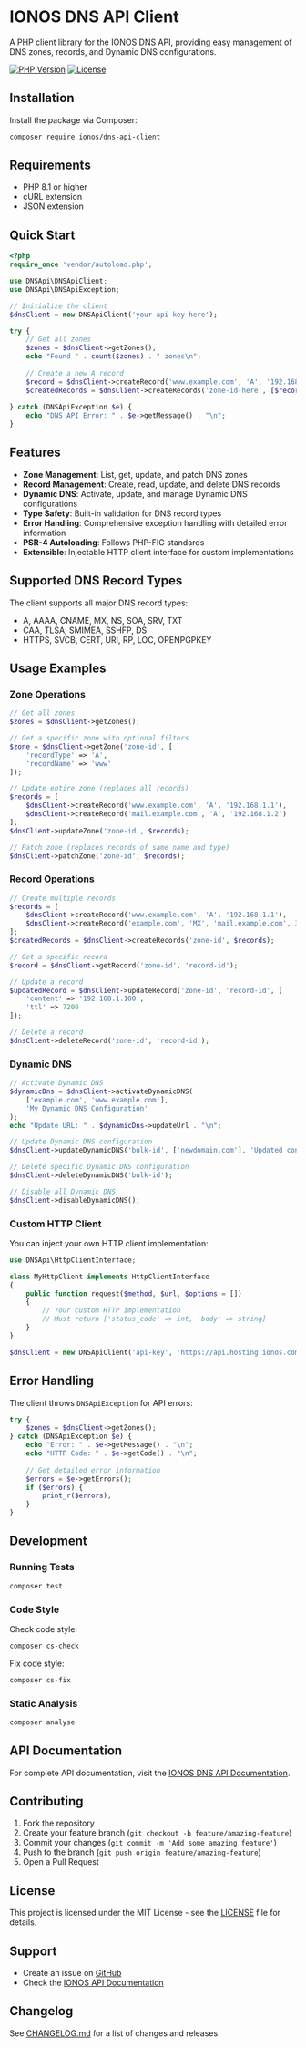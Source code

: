 # IONOS DNS API Client

A PHP client library for the IONOS DNS API, providing easy management of DNS zones, records, and Dynamic DNS configurations.

[![PHP Version](https://img.shields.io/badge/php-%3E%3D7.4-8892BF.svg)](https://php.net/)
[![License](https://img.shields.io/badge/license-MIT-blue.svg)](LICENSE)

## Installation

Install the package via Composer:

```bash
composer require ionos/dns-api-client
```

## Requirements

- PHP 8.1 or higher
- cURL extension
- JSON extension

## Quick Start

```php
<?php
require_once 'vendor/autoload.php';

use DNSApi\DNSApiClient;
use DNSApi\DNSApiException;

// Initialize the client
$dnsClient = new DNSApiClient('your-api-key-here');

try {
    // Get all zones
    $zones = $dnsClient->getZones();
    echo "Found " . count($zones) . " zones\n";
    
    // Create a new A record
    $record = $dnsClient->createRecord('www.example.com', 'A', '192.168.1.1', 3600);
    $createdRecords = $dnsClient->createRecords('zone-id-here', [$record]);
    
} catch (DNSApiException $e) {
    echo "DNS API Error: " . $e->getMessage() . "\n";
}
```

## Features

- **Zone Management**: List, get, update, and patch DNS zones
- **Record Management**: Create, read, update, and delete DNS records
- **Dynamic DNS**: Activate, update, and manage Dynamic DNS configurations
- **Type Safety**: Built-in validation for DNS record types
- **Error Handling**: Comprehensive exception handling with detailed error information
- **PSR-4 Autoloading**: Follows PHP-FIG standards
- **Extensible**: Injectable HTTP client interface for custom implementations

## Supported DNS Record Types

The client supports all major DNS record types:

- A, AAAA, CNAME, MX, NS, SOA, SRV, TXT
- CAA, TLSA, SMIMEA, SSHFP, DS
- HTTPS, SVCB, CERT, URI, RP, LOC, OPENPGPKEY

## Usage Examples

### Zone Operations

```php
// Get all zones
$zones = $dnsClient->getZones();

// Get a specific zone with optional filters
$zone = $dnsClient->getZone('zone-id', [
    'recordType' => 'A',
    'recordName' => 'www'
]);

// Update entire zone (replaces all records)
$records = [
    $dnsClient->createRecord('www.example.com', 'A', '192.168.1.1'),
    $dnsClient->createRecord('mail.example.com', 'A', '192.168.1.2')
];
$dnsClient->updateZone('zone-id', $records);

// Patch zone (replaces records of same name and type)
$dnsClient->patchZone('zone-id', $records);
```

### Record Operations

```php
// Create multiple records
$records = [
    $dnsClient->createRecord('www.example.com', 'A', '192.168.1.1'),
    $dnsClient->createRecord('example.com', 'MX', 'mail.example.com', 3600, 10)
];
$createdRecords = $dnsClient->createRecords('zone-id', $records);

// Get a specific record
$record = $dnsClient->getRecord('zone-id', 'record-id');

// Update a record
$updatedRecord = $dnsClient->updateRecord('zone-id', 'record-id', [
    'content' => '192.168.1.100',
    'ttl' => 7200
]);

// Delete a record
$dnsClient->deleteRecord('zone-id', 'record-id');
```

### Dynamic DNS

```php
// Activate Dynamic DNS
$dynamicDns = $dnsClient->activateDynamicDNS(
    ['example.com', 'www.example.com'], 
    'My Dynamic DNS Configuration'
);
echo "Update URL: " . $dynamicDns->updateUrl . "\n";

// Update Dynamic DNS configuration
$dnsClient->updateDynamicDNS('bulk-id', ['newdomain.com'], 'Updated config');

// Delete specific Dynamic DNS configuration
$dnsClient->deleteDynamicDNS('bulk-id');

// Disable all Dynamic DNS
$dnsClient->disableDynamicDNS();
```

### Custom HTTP Client

You can inject your own HTTP client implementation:

```php
use DNSApi\HttpClientInterface;

class MyHttpClient implements HttpClientInterface
{
    public function request($method, $url, $options = [])
    {
        // Your custom HTTP implementation
        // Must return ['status_code' => int, 'body' => string]
    }
}

$dnsClient = new DNSApiClient('api-key', 'https://api.hosting.ionos.com/dns', new MyHttpClient());
```

## Error Handling

The client throws `DNSApiException` for API errors:

```php
try {
    $zones = $dnsClient->getZones();
} catch (DNSApiException $e) {
    echo "Error: " . $e->getMessage() . "\n";
    echo "HTTP Code: " . $e->getCode() . "\n";
    
    // Get detailed error information
    $errors = $e->getErrors();
    if ($errors) {
        print_r($errors);
    }
}
```

## Development

### Running Tests

```bash
composer test
```

### Code Style

Check code style:
```bash
composer cs-check
```

Fix code style:
```bash
composer cs-fix
```

### Static Analysis

```bash
composer analyse
```

## API Documentation

For complete API documentation, visit the [IONOS DNS API Documentation](https://developer.hosting.ionos.com/docs/dns).

## Contributing

1. Fork the repository
2. Create your feature branch (`git checkout -b feature/amazing-feature`)
3. Commit your changes (`git commit -m 'Add some amazing feature'`)
4. Push to the branch (`git push origin feature/amazing-feature`)
5. Open a Pull Request

## License

This project is licensed under the MIT License - see the [LICENSE](LICENSE) file for details.

## Support

- Create an issue on [GitHub](https://github.com/davidnsai/ionos-api/issues)
- Check the [IONOS API Documentation](https://developer.hosting.ionos.com/docs/dns)

## Changelog

See [CHANGELOG.md](CHANGELOG.md) for a list of changes and releases.
